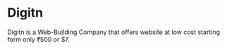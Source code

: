 # Digitn
Digitn is a Web-Building Company that offers website at low cost starting form only ₹500 or $7.
